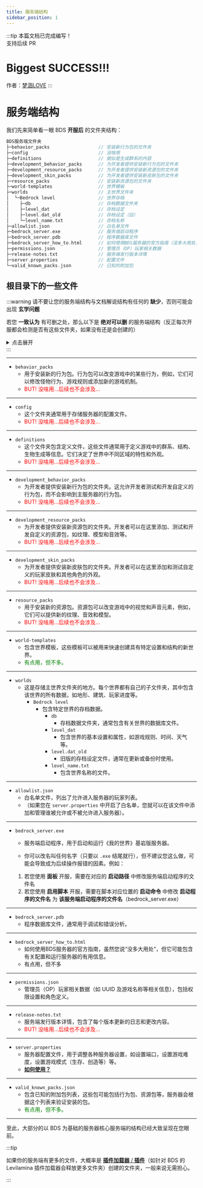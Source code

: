 ```yaml
---
title: 服务端结构
sidebar_position: 1
---
```


:::tip
本篇文档已完成编写！<br />
支持后续 PR

# Biggest SUCCESS!!!

作者：[梦涵LOVE](https://github.com/MengHanLOVE1027)
:::

# 服务端结构

我们先来简单看一眼 BDS **开服后** 的文件夹结构：

```c
BDS服务端文件夹
├─behavior_packs                  // 安装新行为包的文件夹
├─config                          // 没啥用
├─definitions                     // 貌似是生成群系的内容
├─development_behavior_packs      // 为开发者提供安装新行为包的文件夹
├─development_resource_packs      // 为开发者提供安装新资源包的文件夹
├─development_skin_packs          // 为开发者提供安装新皮肤包的文件夹
├─resource_packs                  // 安装新资源包的文件夹
├─world-templates                 // 世界模板
├─worlds                          // 主世界文件夹
│  └─Bedrock level                // 世界存档
│    ├─db                         // 存档数据文件夹
│    ├─level_dat                  // 存档设定
│    ├─level.dat_old              // 存档设定（旧）
│    └─level_name.txt             // 存档名称
├─allowlist.json                  // 白名单文件
├─bedrock_server.exe              // 服务端启动程序
├─bedrock_server.pdb              // 程序数据库文件
├─bedrock_server_how_to.html      // 如何使用BDS服务器的官方指南（没多大用处，看看就行）
├─permissions.json                // 管理员（OP）玩家相关数据
├─release-notes.txt               // 服务端发行版本详情
├─server.properties               // 配置文件
└─valid_known_packs.json          // 已知的附加包
```

<!-- :::info

对于世界文件夹的详细说明，请前往 **[世界文件架构](what-is-world.md)**

::: -->

## 根目录下的一些文件

:::warning
请不要让您的服务端结构与文档解说结构有任何的 **缺少**，否则可能会出现 **玄学问题**

若您 **一致认为** 有可删之处，那么以下是 **绝对可以删** 的服务端结构（反正每次开服都会检测是否有这些文件夹，如果没有还是会创建的）

<details>
  <summary>点击展开</summary>

- `config`
- development_behavior_packs
- development_resource_packs
- development_skin_packs
- world-templates
- bedrock_server_how_to.html（这个不会自己创建）
- release-notes.txt（这个不会自己创建）
- valid_known_packs.json

</details>
:::


---
- `behavior_packs`
  - 用于安装新的行为包。行为包可以改变游戏中的某些行为，例如，它们可以修改怪物行为、游戏规则或添加新的游戏机制。
  - <font color="red">BUT! 没啥用...后续也不会涉及...</font>
---
- `config`
  - 这个文件夹通常用于存储服务器的配置文件。
  - <font color="red">BUT! 没啥用...后续也不会涉及...</font>
---
- `definitions`
  - 这个文件夹包含定义文件，这些文件通常用于定义游戏中的群系、结构、生物生成等信息。它们决定了世界中不同区域的特性和外观。
  - <font color="red">BUT! 没啥用...后续也不会涉及...</font>
---
- `development_behavior_packs`
  - 为开发者提供安装新行为包的文件夹。这允许开发者测试和开发自定义的行为包，而不会影响到主服务器的行为包。
  - <font color="red">BUT! 没啥用...后续也不会涉及...</font>
---
- `development_resource_packs`
  - 为开发者提供安装新资源包的文件夹。开发者可以在这里添加、测试和开发自定义的资源包，如纹理、模型和音效等。
  - <font color="red">BUT! 没啥用...后续也不会涉及...</font>
---
- `development_skin_packs`
  - 为开发者提供安装新皮肤包的文件夹。开发者可以在这里添加和测试自定义的玩家皮肤和其他角色的外观。
  - <font color="red">BUT! 没啥用...后续也不会涉及...</font>
---
- `resource_packs`
  - 用于安装新的资源包。资源包可以改变游戏中的视觉和声音元素，例如，它们可以提供新的纹理、音效和模型。
  - <font color="red">BUT! 没啥用...后续也不会涉及...</font>
---
- `world-templates`
  - 包含世界模板，这些模板可以被用来快速创建具有特定设置和结构的新世界。
  - <font color="green">有点用，但不多。</font>
---
- `worlds`
  - 这是存储主世界文件夹的地方。每个世界都有自己的子文件夹，其中包含该世界的所有数据，如地形、建筑、玩家进度等。
    - `Bedrock level`
      - 包含特定世界的存档数据。
        - `db`
          - 存档数据文件夹，通常包含有关世界的数据库文件。
        - `level_dat`
          - 包含世界的基本设置和属性，如游戏规则、时间、天气等。
        - `level.dat_old`
          - 旧版的存档设定文件，通常在更新或备份时使用。
        - `level_name.txt`
          - 包含世界名称的文件。
---
- `allowlist.json`
  - 白名单文件，列出了允许进入服务器的玩家列表。
  - （如果您在 `server.properties` 中开启了白名单，您就可以在该文件中添加和管理谁被允许或不被允许进入服务器）。
---
- `bedrock_server.exe`
  - 服务端启动程序，用于启动和运行《我的世界》基岩版服务器。

  - 你可以改名叫任何名字（只要以 `.exe` 结尾就行），但不建议您这么做，可能会导致成为后续操作报错的因素。例如：
  1. 若您使用 **面板** 开服，需要在对应的 **启动路径** 中修改服务端启动程序的文件名
  2. 若您使用 **启用脚本** 开服，需要在脚本对应位置的 **启动命令** 中修改 **启动程序的文件名** 为 **该服务端启动程序的文件名**（bedrock_server.exe）
---
- `bedrock_server.pdb`
  - 程序数据库文件，通常用于调试和错误分析。
---
- `bedrock_server_how_to.html`
  - 如何使用BDS服务器的官方指南，虽然您说“没多大用处”，但它可能包含有关配置和运行服务器的有用信息。
  - 有点用，但不多
---
- `permissions.json`
  - 管理员（OP）玩家相关数据（如 UUID 及游戏名称等相关信息），包括权限设置和角色定义。
---
- `release-notes.txt`
  - 服务端发行版本详情，包含了每个版本更新的日志和更改内容。
  - <font color="red">BUT! 没啥用...后续也不会涉及...</font>
---
- `server.properties`
  - 服务器配置文件，用于调整各种服务器设置，如设置端口，设置游戏难度，设置游戏模式（生存、创造等）等。
  - [**如何使用？**](#)
---
- `valid_known_packs.json`
  - 包含已知的附加包列表，这些包可能包括行为包、资源包等，服务器会根据这个列表来验证安装的包。
  - <font color="green">有点用，但不多。</font>
---


至此，大部分的以 BDS 为基础的服务器核心服务端的结构已经大致呈现在您眼前。

:::tip

如果你的服务端有更多的文件，大概率是 [**插件加载器** / **插件**](../../process/plugins/plugins-loader-choose.md)（如针对 BDS 的 Levilamina 插件加载器会释放更多文件夹）创建的文件夹，一般来说无需担心。

:::
